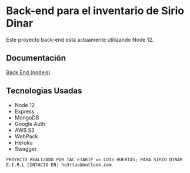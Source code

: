 # Back-end para el inventario de Sirio Dinar

Este proyecto back-end esta actuamente utilizando Node 12.

## Documentación

[Back End (nodejs)](https://inventario-sirio-dinar.herokuapp.com/api-docs/ "Documentación")

## Tecnologias Usadas

* Node 12
* Express
* MongoDB
* Google Auth
* AWS S3
* WebPack
* Heroku
* Swagger

`PROYECTO REALIZADO POR TAC ETARIP => LUIS HUERTAS; PARA SIRIO DINAR E.I.R.L CONTACTO EN: hu3rtas@outlook.com`
